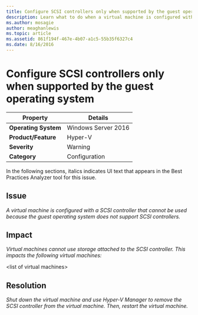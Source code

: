 ```yaml
---
title: Configure SCSI controllers only when supported by the guest operating system
description: Learn what to do when a virtual machine is configured with a SCSI controller that cannot be used because the guest operating system does not support SCSI controllers.
ms.author: mosagie
author: meaghanlewis
ms.topic: article
ms.assetid: 861f194f-467e-4b07-a1c5-55b35f6327c4
ms.date: 8/16/2016
---
```

# Configure SCSI controllers only when supported by the guest operating system



|Property|Details|
|-|-|
|**Operating System**|Windows Server 2016|
|**Product/Feature**|Hyper-V|
|**Severity**|Warning|
|**Category**|Configuration|

In the following sections, italics indicates UI text that appears in the Best Practices Analyzer tool for this issue.

## Issue

*A virtual machine is configured with a SCSI controller that cannot be used because the guest operating system does not support SCSI controllers.*

## Impact

*Virtual machines cannot use storage attached to the SCSI controller. This impacts the following virtual machines:*

\<list of virtual machines>

## Resolution

*Shut down the virtual machine and use Hyper-V Manager to remove the SCSI controller from the virtual machine. Then, restart the virtual machine.*



